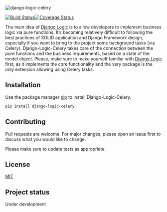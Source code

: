 ![django-logic-celery](https://user-images.githubusercontent.com/6745569/87846587-7e57f580-c903-11ea-8ef7-b3ca129c92b1.png)

[![Build Status](https://travis-ci.org/Borderless360/django-logic-celery.svg?branch=master)](https://travis-ci.org/Borderless360/django-logic-celery)[![Coverage Status](https://coveralls.io/repos/github/Borderless360/django-logic-celery/badge.svg?branch=master)](https://coveralls.io/github/Borderless360/django-logic-celery?branch=master)

The main idea of [Django Logic](https://github.com/Borderless360/django-logic) is to allow developers to
implement business logic via pure functions. It’s becoming relatively difficult to following the best practices
of SOLID application and Django Framework design, especially if you want to bring to the project some background
tasks (via Celery). Django-Logic-Celery takes care of the connection between the pure functions and the business 
requirements, based on a state of the model object. Please, make sure to make yourself familiar with
[Django Logic](https://github.com/Borderless360/django-logic) first, as it implements the core functionality 
and the very package is the only extension allowing using Celery tasks. 


## Installation

Use the package manager [pip](https://pip.pypa.io/en/stable/) to install Django-Logic-Celery.

```bash
pip install django-logic-celery
```

## Contributing
Pull requests are welcome. For major changes, please open an issue first to discuss what you would like to change.

Please make sure to update tests as appropriate.

## License
[MIT](https://choosealicense.com/licenses/mit/)

## Project status
Under development
